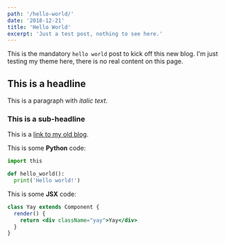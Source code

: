 ```yaml
---
path: '/hello-world/'
date: '2018-12-21'
title: 'Hello World'
excerpt: 'Just a test post, nothing to see here.'
---
```


This is the mandatory `hello world` post to kick off this new blog. I'm just
testing my theme here, there is no real content on this page.

## This is a headline

This is a paragraph with _italic text_.

### This is a sub-headline

This is a [link to my old blog](http://martinbrochhaus.com).

This is some **Python** code:

```python
import this

def hello_world():
  print('Hello world!')
```

This is some **JSX** code:

```jsx
class Yay extends Component {
  render() {
    return <div className="yay">Yay</div>
  }
}
```
